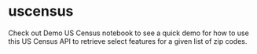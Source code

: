 # uscensus

Check out Demo US Census notebook to see a quick demo for how to use this US Census API to retrieve select features for a given list of zip codes.
